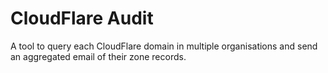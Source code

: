 # CloudFlare Audit

A tool to query each CloudFlare domain in multiple organisations and send an aggregated email of their zone records. 